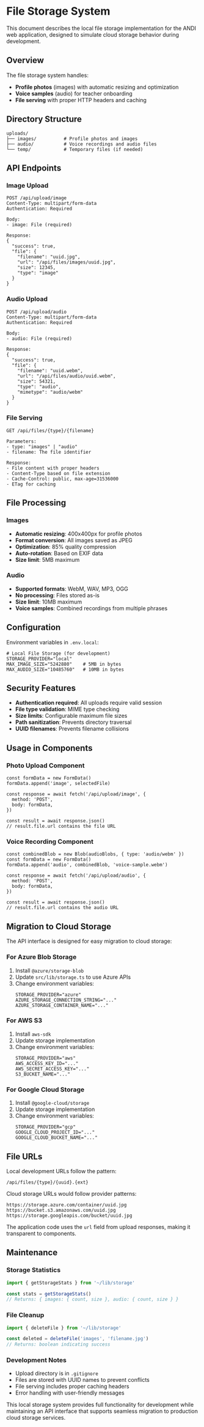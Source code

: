 # File Storage System

This document describes the local file storage implementation for the ANDI web application, designed to simulate cloud storage behavior during development.

## Overview

The file storage system handles:
- **Profile photos** (images) with automatic resizing and optimization
- **Voice samples** (audio) for teacher onboarding
- **File serving** with proper HTTP headers and caching

## Directory Structure

```
uploads/
├── images/          # Profile photos and images
├── audio/           # Voice recordings and audio files
└── temp/            # Temporary files (if needed)
```

## API Endpoints

### Image Upload
```
POST /api/upload/image
Content-Type: multipart/form-data
Authentication: Required

Body:
- image: File (required)

Response:
{
  "success": true,
  "file": {
    "filename": "uuid.jpg",
    "url": "/api/files/images/uuid.jpg",
    "size": 12345,
    "type": "image"
  }
}
```

### Audio Upload
```
POST /api/upload/audio
Content-Type: multipart/form-data
Authentication: Required

Body:
- audio: File (required)

Response:
{
  "success": true,
  "file": {
    "filename": "uuid.webm",
    "url": "/api/files/audio/uuid.webm", 
    "size": 54321,
    "type": "audio",
    "mimetype": "audio/webm"
  }
}
```

### File Serving
```
GET /api/files/{type}/{filename}

Parameters:
- type: "images" | "audio"
- filename: The file identifier

Response:
- File content with proper headers
- Content-Type based on file extension
- Cache-Control: public, max-age=31536000
- ETag for caching
```

## File Processing

### Images
- **Automatic resizing**: 400x400px for profile photos
- **Format conversion**: All images saved as JPEG
- **Optimization**: 85% quality compression
- **Auto-rotation**: Based on EXIF data
- **Size limit**: 5MB maximum

### Audio
- **Supported formats**: WebM, WAV, MP3, OGG
- **No processing**: Files stored as-is
- **Size limit**: 10MB maximum
- **Voice samples**: Combined recordings from multiple phrases

## Configuration

Environment variables in `.env.local`:

```env
# Local File Storage (for development)
STORAGE_PROVIDER="local"
MAX_IMAGE_SIZE="5242880"    # 5MB in bytes
MAX_AUDIO_SIZE="10485760"   # 10MB in bytes
```

## Security Features

- **Authentication required**: All uploads require valid session
- **File type validation**: MIME type checking
- **Size limits**: Configurable maximum file sizes
- **Path sanitization**: Prevents directory traversal
- **UUID filenames**: Prevents filename collisions

## Usage in Components

### Photo Upload Component
```tsx
const formData = new FormData()
formData.append('image', selectedFile)

const response = await fetch('/api/upload/image', {
  method: 'POST',
  body: formData,
})

const result = await response.json()
// result.file.url contains the file URL
```

### Voice Recording Component
```tsx
const combinedBlob = new Blob(audioBlobs, { type: 'audio/webm' })
const formData = new FormData()
formData.append('audio', combinedBlob, 'voice-sample.webm')

const response = await fetch('/api/upload/audio', {
  method: 'POST',
  body: formData,
})

const result = await response.json()
// result.file.url contains the audio URL
```

## Migration to Cloud Storage

The API interface is designed for easy migration to cloud storage:

### For Azure Blob Storage
1. Install `@azure/storage-blob`
2. Update `src/lib/storage.ts` to use Azure APIs
3. Change environment variables:
   ```env
   STORAGE_PROVIDER="azure"
   AZURE_STORAGE_CONNECTION_STRING="..."
   AZURE_STORAGE_CONTAINER_NAME="..."
   ```

### For AWS S3
1. Install `aws-sdk`
2. Update storage implementation
3. Change environment variables:
   ```env
   STORAGE_PROVIDER="aws"
   AWS_ACCESS_KEY_ID="..."
   AWS_SECRET_ACCESS_KEY="..."
   S3_BUCKET_NAME="..."
   ```

### For Google Cloud Storage
1. Install `@google-cloud/storage`
2. Update storage implementation
3. Change environment variables:
   ```env
   STORAGE_PROVIDER="gcp"
   GOOGLE_CLOUD_PROJECT_ID="..."
   GOOGLE_CLOUD_BUCKET_NAME="..."
   ```

## File URLs

Local development URLs follow the pattern:
```
/api/files/{type}/{uuid}.{ext}
```

Cloud storage URLs would follow provider patterns:
```
https://storage.azure.com/container/uuid.jpg
https://bucket.s3.amazonaws.com/uuid.jpg
https://storage.googleapis.com/bucket/uuid.jpg
```

The application code uses the `url` field from upload responses, making it transparent to components.

## Maintenance

### Storage Statistics
```typescript
import { getStorageStats } from '~/lib/storage'

const stats = getStorageStats()
// Returns: { images: { count, size }, audio: { count, size } }
```

### File Cleanup
```typescript
import { deleteFile } from '~/lib/storage'

const deleted = deleteFile('images', 'filename.jpg')
// Returns: boolean indicating success
```

### Development Notes
- Upload directory is in `.gitignore`
- Files are stored with UUID names to prevent conflicts
- File serving includes proper caching headers
- Error handling with user-friendly messages

This local storage system provides full functionality for development while maintaining an API interface that supports seamless migration to production cloud storage services.